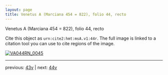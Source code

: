```yaml
---
layout: page
title: Venetus A (Marciana 454 = 822), folio 44, recto
---
```


Venetus A (Marciana 454 = 822), folio 44, recto

Cite this object as `urn:cite2:hmt:msA.v1:44r`.  The full image is linked to a citation tool you can use to cite regions of the image.

[![VA044RN_0045](http://www.homermultitext.org/iipsrv?IIIF=/project/homer/pyramidal/deepzoom/hmt/vaimg/2017a/VA044RN_0045.tif/full/800,/0/default.jpg)](http://www.homermultitext.org/ict2/?urn=urn:cite2:hmt:vaimg.2017a:VA044RN_0045) 

---

previous:  [43v](../43v/) | next: [44v](../44v/)